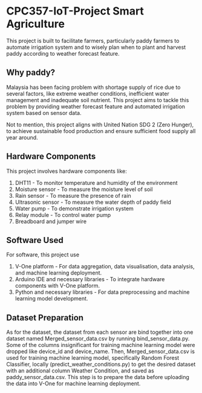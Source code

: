 # CPC357-IoT-Project Smart Agriculture
This project is built to facilitate farmers, particularly paddy farmers to automate irrigation system and to wisely plan when to plant and harvest paddy according to weather forecast feature. 

## Why paddy? 
Malaysia has been facing problem with shortage supply of rice due to several factors, like extreme weather conditions, inefficient water management and inadequate soil nutrient. This project aims to tackle this problem by providing weather forecast feature and automated irrigation system based on sensor data.

Not to mention, this project aligns with United Nation SDG 2 (Zero Hunger), to achieve sustainable food production and ensure sufficient food supply all year around.

## Hardware Components
This project involves hardware components like:
  1. DHT11 - To monitor temperature and humidity of the environment
  2. Moisture sensor - To measure the moisture level of soil
  3. Rain sensor - To measure the presence of rain
  4. Ultrasonic sensor - To measure the water depth of paddy field
  5. Water pump - To demonstrate irrigation system
  6. Relay module - To control water pump
  7. Breadboard and jumper wire

## Software Used
For software, this project use 
  1. V-One platform - For data aggregation, data visualisation, data analysis, and machine learning deployment.
  2. Arduino IDE and necessary libraries - To integrate hardware components with V-One platform.
  3. Python and necessary libraries - For data preprocessing and machine learning model development.

## Dataset Preparation
As for the dataset, the dataset from each sensor are bind together into one dataset named Merged_sensor_data.csv by running bind_sensor_data.py. Some of the columns insignificant for training machine learning model were dropped like device_id and device_name. Then, Merged_sensor_data.csv is used for training machine learning model, specifically Random Forest Classifier, locally (predict_weather_conditions.py) to get the desired dataset with an additional column Weather Condition, and saved as paddy_sensor_data.csv. This step is to prepare the data before uploading the data into V-One for machine learning deployment.
